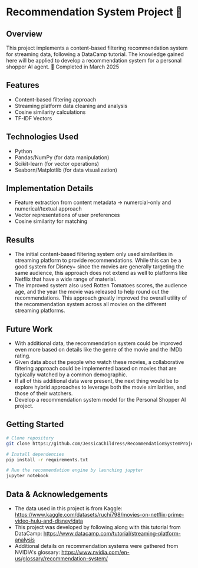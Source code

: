 # Recommendation System Project 🔎

## Overview
This project implements a content-based filtering recommendation system for streaming data, following a DataCamp tutorial. The knowledge gained here will be applied to develop a recommendation system for a personal shopper AI agent.
📆 Completed in March 2025

## Features
- Content-based filtering approach
- Streaming platform data cleaning and analysis
- Cosine similarity calculations
- TF-IDF Vectors

## Technologies Used
- Python
- Pandas/NumPy (for data manipulation)
- Scikit-learn (for vector operations)
- Seaborn/Matplotlib (for data visualization)

## Implementation Details
- Feature extraction from content metadata
  -> numercial-only and numerical/textual approach
- Vector representations of user preferences
- Cosine similarity for matching

## Results
- The initial content-based filtering system only used similarities in streaming platform to provide recommendations. While this can be a good system for Disney+ since the movies are generally targeting the same audience, this approach does not extend as well to platforms like Netflix that have a wide range of material.
- The improved system also used Rotten Tomatoes scores, the audience age, and the year the movie was released to help round out the recommendations. This approach greatly improved the overall utility of the recommendation system across all movies on the different streaming platforms.

## Future Work
- With additional data, the recommendation system could be improved even more based on details like the genre of the movie and the IMDb rating.
- Given data about the people who watch these movies, a collaborative filtering approach could be implemented based on movies that are typically watched by a common demographic. 
- If all of this additional data were present, the next thing would be to explore hybrid approaches to leverage both the movie similarities, and those of their watchers. 
- Develop a recommendation system model for the Personal Shopper AI project. 

## Getting Started
```bash
# Clone repository
git clone https://github.com/JessicaChildress/RecommendationSystemProject.git

# Install dependencies
pip install -r requirements.txt

# Run the recommendation engine by launching jupyter
jupyter notebook
```

## Data & Acknowledgements
- The data used in this project is from Kaggle: https://www.kaggle.com/datasets/ruchi798/movies-on-netflix-prime-video-hulu-and-disney/data
- This project was developed by following along with this tutorial from DataCamp: https://www.datacamp.com/tutorial/streaming-platform-analysis
- Additional details on recommendation systems were gathered from NVIDIA's glossary: https://www.nvidia.com/en-us/glossary/recommendation-system/ 
